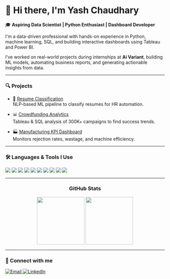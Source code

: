 # 👋 Hi there, I'm Yash Chaudhary

🎓 **Aspiring Data Scientist | Python Enthusiast | Dashboard Developer**

I'm a data-driven professional with hands-on experience in Python, machine learning, SQL, and building interactive dashboards using Tableau and Power BI.

I’ve worked on real-world projects during internships at **Ai Variant**, building ML models, automating business reports, and generating actionable insights from data.

---

### 🔍 Projects

- 📄 [Resume Classification](https://github.com/yashvardhan159/Resume-Classification) <br>
  NLP-based ML pipeline to classify resumes for HR automation.

- 📊 [Crowdfunding Analytics](https://github.com/yashvardhan159/Crowdfunding-Analysis-Project) <br>
  Tableau & SQL analysis of 300K+ campaigns to find success trends.

- 🏭 [Manufacturing KPI Dashboard](https://github.com/yashvardhan159/Manufacturing-Analysis)  <br>
  Monitors rejection rates, wastage, and machine efficiency.

> 

---

### 🛠️ Languages & Tools I Use

<p align="left">
  <img src="https://img.shields.io/badge/Python-3776AB?style=for-the-badge&logo=python&logoColor=white"/>
  <img src="https://img.shields.io/badge/SQL-003B57?style=for-the-badge&logo=postgresql&logoColor=white"/>
  <img src="https://img.shields.io/badge/R-276DC3?style=for-the-badge&logo=r&logoColor=white"/>
  <img src="https://img.shields.io/badge/Tableau-E97627?style=for-the-badge&logo=tableau&logoColor=white"/>
  <img src="https://img.shields.io/badge/Power%20BI-F2C811?style=for-the-badge&logo=powerbi&logoColor=black"/>
  <img src="https://img.shields.io/badge/Excel-217346?style=for-the-badge&logo=microsoft-excel&logoColor=white"/>
  <img src="https://img.shields.io/badge/Scikit--Learn-F7931E?style=for-the-badge&logo=scikit-learn&logoColor=white"/>
  <img src="https://img.shields.io/badge/Streamlit-FF4B4B?style=for-the-badge&logo=streamlit&logoColor=white"/>
  <img src="https://img.shields.io/badge/Jupyter-F37626?style=for-the-badge&logo=jupyter&logoColor=white"/>
  <img src="https://img.shields.io/badge/VS%20Code-007ACC?style=for-the-badge&logo=visual-studio-code&logoColor=white"/>
</p>

---

<h3 align="center">GitHub Stats</h3>
<p align="center">
  <img height="150" src="https://github-readme-stats.vercel.app/api?username=yashvardhan159&theme=react&show_icons=true&include_all_commits=true" />
  <img height="150" src="https://github-readme-stats.vercel.app/api/top-langs/?username=yashvardhan159&theme=react&layout=compact" />
</p>


---

### 🤝 Connect with me

<p align="left">
  <a href="mailto:yashvardhan159@gmail.com" target="_blank">
    <img alt="Email" src="https://img.shields.io/badge/Email-D14836?style=for-the-badge&logo=gmail&logoColor=white" />
  </a>
  <a href="https://www.linkedin.com/in/yashchaudhary159" target="_blank">
    <img alt="LinkedIn" src="https://img.shields.io/badge/LinkedIn-blue?style=for-the-badge&logo=linkedin&logoColor=white" />
  </a>
</p>
